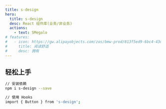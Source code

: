 ```yaml
---
title: s-design
hero:
  title: s-design
  desc: React 组件库(业务/非业务)
  actions:
    - text: SMegalo
# features:
#   - icon: https://gw.alipayobjects.com/zos/bmw-prod/813f5ed9-6bc4-43d4-9f74-ec81ecf35733/k7htg6n4_w144_h144.png
#     title: 阅读舒适
#     desc: 拥有
---
```


## 轻松上手

```bash
// 安装依赖
npm i s-design --save

// 使用 Hooks
import { Button } from 's-design';
```

<!-- # s-design

## 介绍

日常开发中, 经常做了很多高复用的组件, 但是都没有地方去做整理, 这里就将高复用的组件做一下整理

### 特性
+ 📦 开箱即用，将注意力集中在组件开发和文档编写上
+ 📋 丰富的 Markdown 扩展，不止于渲染组件 demo
+ 🏷 基于 TypeScript 类型定义，自动生成组件 API
+ 🎨 主题轻松自定义，还可创建自己的 Markdown 组件
+ 📱 支持移动端组件库研发，内置移动端高清渲染方案
+ 📡 一行命令将组件资产数据化，与下游生产力工具串联 -->
